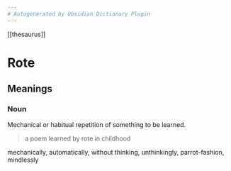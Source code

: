 ```yaml
---
# Autogenerated by Obsidian Dictionary Plugin
---
```


[[thesaurus]]

# Rote

## Meanings

### Noun

Mechanical or habitual repetition of something to be learned.

> a poem learned by rote in childhood

mechanically, automatically, without thinking, unthinkingly, parrot-fashion, mindlessly



